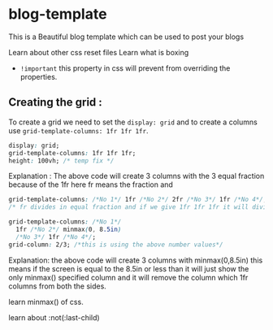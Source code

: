 # blog-template

This is a Beautiful blog template which can be used to post your blogs

Learn about other css reset files
Learn what is boxing

- `!important` this property in css will prevent from overriding the properties.

## Creating the grid :

To create a grid we need to set the `display: grid` and to create a columns use `grid-template-columns: 1fr 1fr 1fr`.

```css
display: grid;
grid-template-columns: 1fr 1fr 1fr;
height: 100vh; /* temp fix */
```

Explanation : The above code will create 3 columns with the 3 equal fraction because of the 1fr here fr means the fraction and

```css
grid-template-columns: /*No 1*/ 1fr /*No 2*/ 2fr /*No 3*/ 1fr /*No 4*/; //here the column value is as commented
/* fr divides in equal fraction and if we give 1fr 1fr 1fr it will divide screen in 3 equal width column  if we want to make the last column half the screen we can just use the 1fr 1fr 2r*/
```

```css
grid-template-columns: /*No 1*/
  1fr /*No 2*/ minmax(0, 8.5in)
  /*No 3*/ 1fr /*No 4*/;
grid-column: 2/3; /*this is using the above number values*/
```

Explanation: the above code will create 3 columns with minmax(0,8.5in) this means if the screen is equal to the 8.5in or less than it will just show the only minmax() specified column and it will remove the column which 1fr columns from both the sides.

learn minmax() of css.

learn about :not(:last-child)
